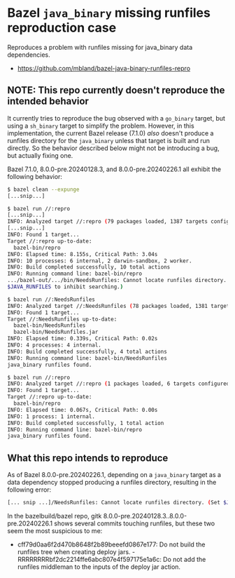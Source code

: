 # Bazel `java_binary` missing runfiles reproduction case

Reproduces a problem with runfiles missing for java_binary data dependencies.

- <https://github.com/mbland/bazel-java-binary-runfiles-repro>

## NOTE: This repo currently doesn't reproduce the intended behavior

It currently tries to reproduce the bug observed with a `go_binary` target, but
using a `sh_binary` target to simplify the problem. However, in this
implementation, the current Bazel release (7.1.0) _also_ doesn't produce a
runfiles directory for the `java_binary` unless that target is built and run
directly. So the behavior described below might not be introducing a bug, but
actually fixing one.

Bazel 7.1.0, 8.0.0-pre.20240128.3, and 8.0.0-pre.20240226.1 all exhibit the
following behavior:

```sh
$ bazel clean --expunge
[...snip...]

$ bazel run //:repro
[...snip...]
INFO: Analyzed target //:repro (79 packages loaded, 1387 targets configured).
[...snip...]
INFO: Found 1 target...       
Target //:repro up-to-date:                                                     
  bazel-bin/repro                                                               
INFO: Elapsed time: 8.155s, Critical Path: 3.04s
INFO: 10 processes: 6 internal, 2 darwin-sandbox, 2 worker.              
INFO: Build completed successfully, 10 total actions
INFO: Running command line: bazel-bin/repro
.../bazel-out/.../bin/NeedsRunfiles: Cannot locate runfiles directory. (Set
$JAVA_RUNFILES to inhibit searching.)

$ bazel run //:NeedsRunfiles
INFO: Analyzed target //:NeedsRunfiles (78 packages loaded, 1381 targets configured).
INFO: Found 1 target...
Target //:NeedsRunfiles up-to-date:
  bazel-bin/NeedsRunfiles
  bazel-bin/NeedsRunfiles.jar
INFO: Elapsed time: 0.339s, Critical Path: 0.02s
INFO: 4 processes: 4 internal.
INFO: Build completed successfully, 4 total actions
INFO: Running command line: bazel-bin/NeedsRunfiles
java_binary runfiles found.

$ bazel run //:repro        
INFO: Analyzed target //:repro (1 packages loaded, 6 targets configured).
INFO: Found 1 target...
Target //:repro up-to-date:
  bazel-bin/repro
INFO: Elapsed time: 0.067s, Critical Path: 0.00s
INFO: 1 process: 1 internal.
INFO: Build completed successfully, 1 total action
INFO: Running command line: bazel-bin/repro
java_binary runfiles found.
```

## What this repo intends to reproduce

As of Bazel 8.0.0-pre.20240226.1, depending on a `java_binary` target as a data
dependency stopped producing a runfiles directory, resulting in the following
error:

```sh
[... snip ...]/NeedsRunfiles: Cannot locate runfiles directory. (Set $JAVA_RUNFILES to inhibit searching.)
```

In the bazelbuild/bazel repo, gitk 8.0.0-pre.20240128.3..8.0.0-pre.20240226.1
shows several commits touching runfiles, but these two seem the most suspicious
to me:

- cff79d0aa6f2d470b8648f2b89beeefd0867e177: Do not build the runfiles tree when
  creating deploy jars.
-RRRRRRRRbf2dc2214ffe6abc807e4f597175e1a6c: Do not add the runfiles middleman to
  the inputs of the deploy jar action.
